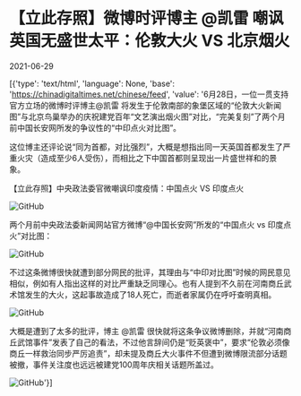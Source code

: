 # 【立此存照】微博时评博主 @凯雷 嘲讽英国无盛世太平：伦敦大火 VS 北京烟火

2021-06-29

[{'type': 'text/html', 'language': None, 'base': 'https://chinadigitaltimes.net/chinese/feed', 'value': '6月28日，一位一贯支持官方立场的微博时评博主@凯雷 将发生于伦敦南部的象堡区域的“伦敦大火新闻图”与北京鸟巢举办的庆祝建党百年“文艺演出烟火图”对比，“完美复刻”了两个月前中国长安网所发的争议性的“中印点火对比图”。

这位博主还评论说“同为首都，对比强烈”，大概是想指出同一天英国首都发生了严重火灾（造成至少6人受伤），而相比之下中国首都则呈现出一片盛世祥和的景象。



【立此存照】中央政法委官微嘲讽印度疫情：中国点火 VS 印度点火



![GitHub](https://chinadigitaltimes.net/chinese/files/2021/06/image-1624954784202.png)

两个月前中央政法委新闻网站官方微博“@中国长安网”所发的“中国点火 vs 印度点火”对比图：

![GitHub](https://chinadigitaltimes.net/chinese/files/2021/05/53234.jpeg)

不过这条微博很快就遭到部分网民的批评，其理由与“中印对比图”时候的网民意见相似，例如有人指出这样的对比严重缺乏同理心。也有人提到不久前在河南商丘武术馆发生的大火，这起事故造成了18人死亡，而逝者家属仍在呼吁查明真相。

![GitHub](https://chinadigitaltimes.net/chinese/files/2021/06/image-1624955881390.png)

大概是遭到了太多的批评，博主 @凯雷 很快就将这条争议微博删除，并就“河南商丘武馆事件”发表了自己的看法，不过他言辞间仍是“贬英褒中”，要求“伦敦必须像商丘一样救治同步严厉追责”，却未提及商丘大火事件不但遭到微博限流部分话题被撤，事件关注度也远远被建党100周年庆相关话题所盖过。

![GitHub](https://chinadigitaltimes.net/chinese/files/2021/06/image-1624955985382.png)'}]